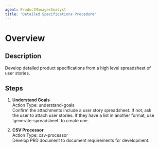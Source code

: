 ```yaml
---
agent: ProductManagerAnalyst
title: "Detailed Specifications Procedure"
---
```


# Overview

## Description
Develop detailed product specifications from a high level spreadsheet of user stories.

## Steps
1. **Understand Goals**  
   Action Type: understand-goals  
   Confirm the attachments include a user story spreadsheet. If not, ask the user to attach user stories. If they have a list in another format, use 'generate-spreadsheet' to create one.

2. **CSV Processor**  
   Action Type: csv-processor  
   Develop PRD document to document requirements for development.
